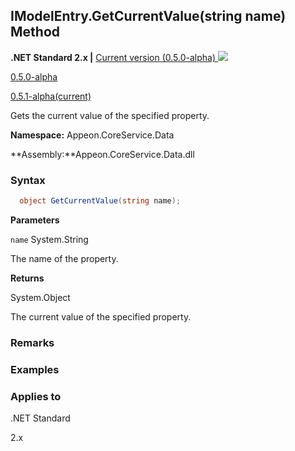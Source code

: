 ## **IModelEntry.GetCurrentValue(string name) Method**

**.NET Standard 2.x |**  <a href="javascript:void(0)" class="dropdown">Current version (0.5.0-alpha) <img src="~/images/dropdown.png"/></a>

<div class="otherversions"  value="versdiv">

<a href="javascript:void(0)">0.5.0-alpha</a>

<a href="javascript:void(0)">0.5.1-alpha(current)</a>

</div>

Gets the current value of the specified property.

 **Namespace:** Appeon.CoreService.Data

 **Assembly:**Appeon.CoreService.Data.dll

### **Syntax**

```c#
  object GetCurrentValue(string name);
```

**Parameters**

`name`	System.String

The name of the property.

**Returns**

System.Object

The current value of the specified property.

### **Remarks**



### **Examples**





### **Applies to**

.NET Standard 

2.x